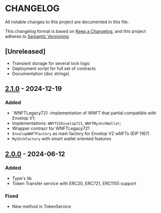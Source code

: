 # CHANGELOG

All notable changes to this project are documented in this file.

This changelog format is based on [Keep a Changelog](https://keepachangelog.com/en/1.0.0/),
and this project adheres to [Semantic Versioning](https://semver.org/spec/v2.0.0.html).
## [Unreleased]
- Transient storage for several lock logic
- Deployment script for full set of contracts 
- Documentation (doc strings)

## [2.1.0](https://github.com/dao-envelop/envelop-protocol-v2/tree/2.1.0) - 2024-12-19
### Added
- `WNFTLegacy721  -implementation of WNFT that partial compatible with Envelop V1;
- Implementations: `WNFTV2Envelop721`, `WNFTMyshchWallet`;
- Wrapper contracr for WNFTLegacy721
- `EnvelopWNFTFactory` as main factory for Envelop V2 wNFTs (EIP 1167)
- `MyShchFactory` with smart wallet oriented features 


## [2.0.0](https://github.com/dao-envelop/envelop-protocol-v2/tree/2.0.0) - 2024-06-12
### Added
- Type's lib
- Token Transfer service with ERC20, ERC721, ERC1155 support
### Fixed
- New method in TokenService

